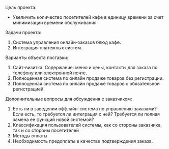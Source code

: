 Цель проекта:
 - Увеличить количество посетителей кафе в единицу времени за счет минимизации времени обслуживания.

Задачи проекта:
 1. Система управления онлайн-заказов блюд кафе.
 2. Интеграция платежных систем.

Варианты объекта поставки:
 1. Сайт-визитка. Содержание: меню и цены, контакты для заказа по телефону или электронной почте.
 2. Полноценная система по онлайн продаже товаров без регистрации.
 3. Полноценная система по онлайн продаже товаров с обязательной регистрацией.

Дополнительные вопросы для обсуждения с заказчиком:
 1. Есть ли в заведении оффлайн-система по управлению заказами? Если есть, то требуется ли интеграция с ней? Требуется ли полная замена ее функций новой системой?
 2. Классификация пользователей системы, как со стороны заказчика, так и со стороны посетителей
 3. Методы оплаты.
 4. Необходимость предоплаты в качестве подтверждения заказа.
